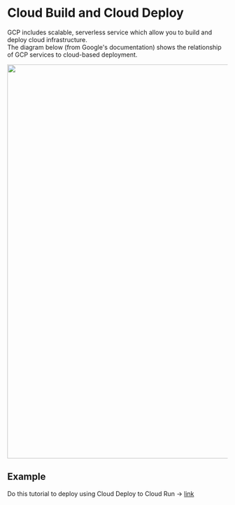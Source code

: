 # Cloud Build and Cloud Deploy

GCP includes scalable, serverless service which allow you to build and deploy cloud infrastructure.  
The diagram below (from Google's documentation) shows the relationship of GCP services to cloud-based deployment. 

<img src="https://cloud.google.com/deploy/images/hi-level-architecture.png" width=900>

## Example

Do this tutorial to deploy using Cloud Deploy to Cloud Run -> [link](https://cloud.google.com/deploy/docs/deploy-app-run)
